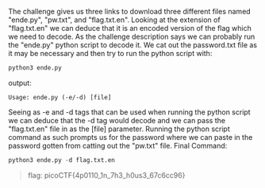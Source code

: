 
The challenge gives us three links to download three different files named "ende.py", "pw.txt", and "flag.txt.en". Looking at the extension of "flag.txt.en" we can deduce that it is an encoded version of the flag which we need to decode. As the challenge description says we can probably run the "ende.py" python script to decode it. We cat out the password.txt file as it may be necessary and then try to run the python script with:

```python
python3 ende.py
```

output:
```
Usage: ende.py (-e/-d) [file]
```

Seeing as -e and -d tags that can be used when running the python script we can deduce that the -d tag would decode and we can pass the "flag.txt.en" file in as the [file] parameter. Running the python script command as such prompts us for the password where we can paste in the password gotten from catting out the "pw.txt" file. Final Command:

```python
python3 ende.py -d flag.txt.en
```

> flag: picoCTF{4p0110_1n_7h3_h0us3_67c6cc96}